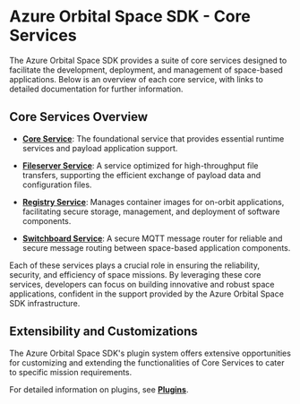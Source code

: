 # Azure Orbital Space SDK - Core Services

The Azure Orbital Space SDK provides a suite of core services designed to facilitate the development, deployment, and management of space-based applications. Below is an overview of each core service, with links to detailed documentation for further information.

## Core Services Overview

- **[Core Service](./core-services.md)**: The foundational service that provides essential runtime services and payload application support.

- **[Fileserver Service](./fileserver.md)**: A service optimized for high-throughput file transfers, supporting the efficient exchange of payload data and configuration files.

- **[Registry Service](./registry.md)**: Manages container images for on-orbit applications, facilitating secure storage, management, and deployment of software components.

- **[Switchboard Service](./switchboard.md)**: A secure MQTT message router for reliable and secure message routing between space-based application components.

Each of these services plays a crucial role in ensuring the reliability, security, and efficiency of space missions. By leveraging these core services, developers can focus on building innovative and robust space applications, confident in the support provided by the Azure Orbital Space SDK infrastructure.

## Extensibility and Customizations

The Azure Orbital Space SDK's plugin system offers extensive opportunities for customizing and extending the functionalities of Core Services to cater to specific mission requirements.

For detailed information on plugins, see **[Plugins](../plugins.md)**.